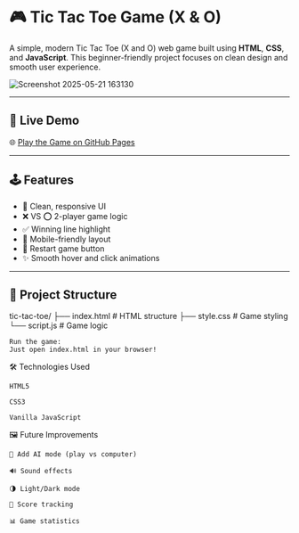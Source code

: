# 🎮 Tic Tac Toe Game (X & O)

A simple, modern Tic Tac Toe (X and O) web game built using **HTML**, **CSS**, and **JavaScript**. This beginner-friendly project focuses on clean design and smooth user experience.

![Screenshot 2025-05-21 163130](https://github.com/user-attachments/assets/93b9a420-d271-4b4d-a3d4-5d87b31c8b91)


---

## 🚀 Live Demo

🌐 [Play the Game on GitHub Pages](https://github.com/22007926/Tic-Tac-Toe-)

---

## 🕹 Features

- 🔴 Clean, responsive UI
- ❌ VS ⭕ 2-player game logic
- ✅ Winning line highlight
- 📱 Mobile-friendly layout
- 🔁 Restart game button
- ✨ Smooth hover and click animations

---

## 📂 Project Structure

tic-tac-toe/
├── index.html # HTML structure
├── style.css # Game styling
└── script.js # Game logic

    Run the game:
    Just open index.html in your browser!

🛠 Technologies Used

    HTML5

    CSS3

    Vanilla JavaScript

🖼 Future Improvements

    🧠 Add AI mode (play vs computer)

    🔊 Sound effects

    🌗 Light/Dark mode

    🧾 Score tracking

    📊 Game statistics
